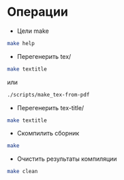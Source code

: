 # Операции #

* Цели make
``` bash
make help
```

* Перегенерить tex/
``` bash
make textitle
``` 
или
``` bash
./scripts/make_tex-from-pdf
```

* Перегенерить tex-title/
``` bash
make textitle
```

* Скомпилить сборник 
``` bash
make
```

* Очистить результаты компиляции  
``` bash
make clean
```
